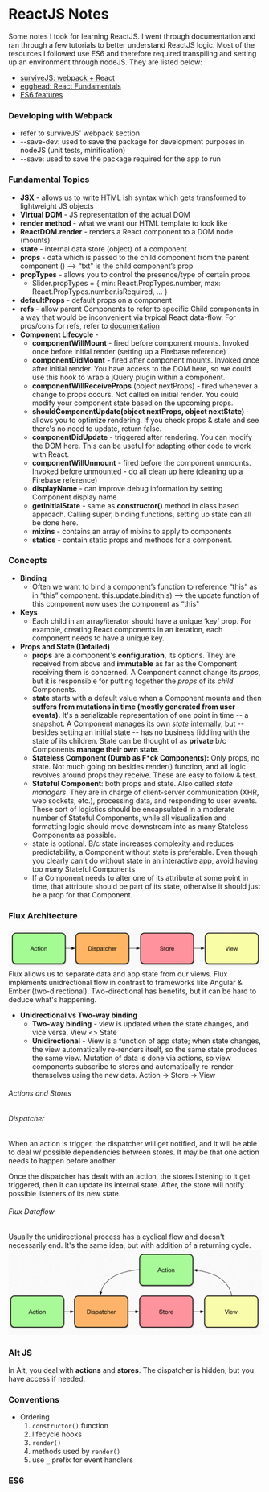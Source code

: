 # ReactJS Notes
Some notes I took for learning ReactJS. I went through documentation and ran through a few tutorials to better understand ReactJS logic. Most of the resources I followed use ES6 and therefore required transpiling and setting up an environment through nodeJS. They are listed below:
- [surviveJS: webpack + React](http://survivejs.com/)
- [egghead: React Fundamentals](https://egghead.io/series/react-fundamentals)
- [ES6 features](https://github.com/lukehoban/es6features)


### Developing with Webpack
- refer to surviveJS' webpack section
- --save-dev: used to save the package for development purposes in nodeJS (unit tests, minification)
- --save: used to save the package required for the app to run

### Fundamental Topics
- **JSX** - allows us to write HTML ish syntax which gets transformed to lightweight JS objects
- **Virtual DOM** - JS representation of the actual DOM
- **render method** - what we want our HTML template to look like
- **ReactDOM.render** - renders a React component to a DOM node (mounts)
- **state** - internal data store (object) of a component
- **props** - data which is passed to the child component from the parent component (<Example txt=“hello” />) —> “txt" is the child component’s prop
- **propTypes** - allows you to control the presence/type of certain props
    - Slider.propTypes = { min: React.PropTypes.number, max: React.PropTypes.number.isRequired, … }
- **defaultProps** - default props on a component
- **refs** - allow parent Components to refer to specific Child components in a way that would be inconvenient via typical React data-flow. For pros/cons for refs, refer to [documentation](https://facebook.github.io/react/docs/more-about-refs.html#summary)
- **Component Lifecycle** -
    - **componentWillMount** - fired before component mounts. Invoked once before initial render (setting up a Firebase reference)
    - **componentDidMount** - fired after component mounts. Invoked once after initial render. You have access to the DOM here, so we could use this hook to wrap a jQuery plugin within a component.
    - **componentWillReceiveProps** (object nextProps) - fired whenever a change to props occurs. Not called on initial render. You could modify your component state based on the upcoming props.
    - **shouldComponentUpdate(object nextProps, object nextState)** - allows you to optimize rendering. If you check props & state and see there's no need to update, return false.
    - **componentDidUpdate** - triggered after rendering. You can modify the DOM here. This can be useful for adapting other code to work with React.
    - **componentWillUnmount** - fired before the component unmounts. Invoked before unmounted - do all clean up here (cleaning up a Firebase reference)
    - **displayName** - can improve debug information by setting Component display name
    - **getInitialState** - same as **constructor()** method in class based approach. Calling super, binding functions, setting up state can all be done here.
    - **mixins** - contains an array of mixins to apply to components
    - **statics** - contain static props and methods for a component.

### Concepts
- **Binding**
    - Often we want to bind a component’s function to reference “this” as in “this” component. this.update.bind(this) —> the update function of this component now uses the component as “this"
- **Keys**
    - Each child in an array/iterator should have a unique ‘key’ prop. For example, creating React components in an iteration, each component needs to have a unique key.
- **Props and State (Detailed)**
    - **props** are a component's **configuration**, its options. They are received from above and **immutable** as far as the Component receiving them is concerned. A Component cannot change its *props*, but it is responsible for putting together the *props* of its *child* Components.
    - **state** starts with a default value when a Component mounts and then **suffers from mutations in time (mostly generated from user events).** It's a serializable representation of one point in time -- a snapshot. A Component manages its own *state* internally, but -- besides setting an initial state -- has no business fiddling with the state of its children. State can be thought of as **private** b/c Components **manage their own state**.  
    - **Stateless Component (Dumb as F*ck Components):** Only props, no state. Not much going on besides render() function, and all logic revolves around props they receive. These are easy to follow & test.
    - **Stateful Component**: both props and state. Also called *state managers*. They are in charge of client-server communication (XHR, web sockets, etc.), processing data, and responding to user events. These sort of logistics should be encapsulated in a moderate number of Stateful Components, while all visualization and formatting logic should move downstream into as many Stateless Components as possible.
    - state is optional. B/c state increases complexity and reduces predictability, a Component without state is preferable. Even though you clearly can't do without state in an interactive app, avoid having too many Stateful Components
    - If a Component needs to alter one of its attribute at some point in time, that attribute should be part of its state, otherwise it should just be a prop for that Component.

### Flux Architecture
![Flux](/flux.png)
Flux allows us to separate data and app state from our views. Flux implements unidrectional flow in contrast to frameworks like Angular & Ember (two-directional). Two-directional has benefits, but it can be hard to deduce what's happening.
- **Unidrectional vs Two-way binding**
    - **Two-way binding** - view is updated when the state changes, and vice versa. View <> State
    - **Unidirectional** - View is a function of app state; when state changes, the view automatically re-renders itself, so the same state produces the same view. Mutation of data is done via actions, so view components subscribe to stores and automatically re-render themselves using the new data. Action -> Store -> View

###### Actions and Stores

###### Dispatcher
When an action is trigger, the dispatcher will get notified, and it will be able to deal w/ possible dependencies between stores. It may be that one action needs to happen before another.

Once the dispatcher has dealt with an action, the stores listening to it get triggered, then it can update its internal state. After, the store will notify possible listeners of its new state.

###### Flux Dataflow
Usually the unidirectional process has a cyclical flow and doesn't necessarily end. It's the same idea, but with addition of a returning cycle.
![Flux](/flux2.png)

### Alt JS
In Alt, you deal with **actions** and **stores**. The dispatcher is hidden, but you have access if needed.

### Conventions
- Ordering
    1. `constructor()` function
    2. lifecycle hooks
    3. `render()`
    4. methods used by `render()`
    5. use `_` prefix for event handlers

### ES6
